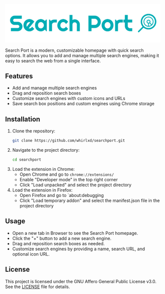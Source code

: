 
![logo](./logo.png)

Search Port is a modern, customizable homepage with quick search options. It allows you to add and manage multiple search engines, making it easy to search the web from a single interface.

## Features

- Add and manage multiple search engines
- Drag and reposition search boxes
- Customize search engines with custom icons and URLs
- Save search box positions and custom engines using Chrome storage

## Installation

1. Clone the repository:
    ```sh
    git clone https://github.com/whirlxd/searchport.git
    ```
2. Navigate to the project directory:
    ```sh
    cd searchport
    ```
3. Load the extension in Chrome:
    - Open Chrome and go to `chrome://extensions/`
    - Enable "Developer mode" in the top right corner
    - Click "Load unpacked" and select the project directory
4. Load the extension in Firefox:
    - Open Firefox and go to `about:debugging
    - Click "Load temporary addon" and select the manifest.json file in the project directory


## Usage

- Open a new tab in Browser to see the Search Port homepage.
- Click the "+" button to add a new search engine.
- Drag and reposition search boxes as needed.
- Customize search engines by providing a name, search URL, and optional icon URL.

## License

This project is licensed under the GNU Affero General Public License v3.0. See the [LICENSE](LICENSE) file for details.